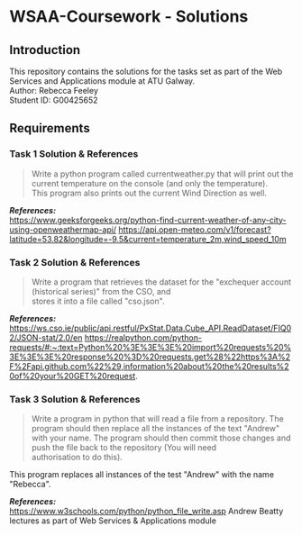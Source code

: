 # WSAA-Coursework - Solutions


## Introduction
This repository contains the solutions for the tasks set as part of the Web Services and Applications module at ATU Galway.  
Author: Rebecca Feeley  
Student ID: G00425652

## Requirements  


### Task 1 Solution & References  
>Write a python program called currentweather.py that will print out the current temperature on the console 
>(and only the temperature).  
>This program also prints out the current Wind Direction as well.

***References:***   
https://www.geeksforgeeks.org/python-find-current-weather-of-any-city-using-openweathermap-api/
https://api.open-meteo.com/v1/forecast?latitude=53.82&longitude=-9.5&current=temperature_2m,wind_speed_10m

  
### Task 2 Solution & References   
>Write a program that retrieves the dataset for the "exchequer account (historical series)" from the CSO, and  
>stores it into a file called "cso.json".


***References:***      
https://ws.cso.ie/public/api.restful/PxStat.Data.Cube_API.ReadDataset/FIQ02/JSON-stat/2.0/en
https://realpython.com/python-requests/#:~:text=Python%20%3E%3E%3E%20import%20requests%20%3E%3E%3E%20response%20%3D%20requests.get%28%22https%3A%2F%2Fapi.github.com%22%29,information%20about%20the%20results%20of%20your%20GET%20request.

  
### Task 3 Solution & References  
>Write a program in python that will read a file from a repository. 
>The program should then replace all the instances of the text "Andrew" with your name.
>The program should then commit those changes and push the file back to the repository (You will need  
>authorisation to do this).

This program replaces all instances of the test "Andrew" with the name "Rebecca".


***References:***   
https://www.w3schools.com/python/python_file_write.asp
Andrew Beatty lectures as part of Web Services & Applications module
 